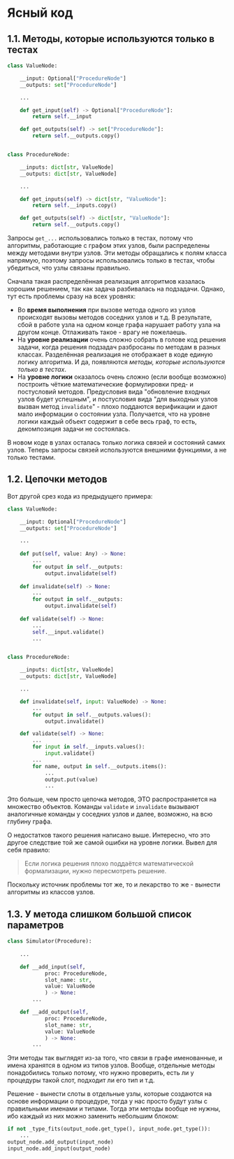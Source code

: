 # Ясный код

## 1.1. Методы, которые используются только в тестах
```Python
class ValueNode:

    __input: Optional["ProcedureNode"]
    __outputs: set["ProcedureNode"]

    ...

    def get_input(self) -> Optional["ProcedureNode"]:
        return self.__input

    def get_outputs(self) -> set["ProcedureNode"]:
        return self.__outputs.copy()


class ProcedureNode:

    __inputs: dict[str, ValueNode]
    __outputs: dict[str, ValueNode]

    ...

    def get_inputs(self) -> dict[str, "ValueNode"]:
        return self.__inputs.copy()

    def get_outputs(self) -> dict[str, "ValueNode"]:
        return self.__outputs.copy()
```

Запросы `get_...` использовались только в тестах, потому что алгоритмы,
работающие с графом этих узлов, были распределены между методами внутри узлов.
Эти методы обращались к полям класса напрямую, поэтому запросы использовались
только в тестах, чтобы убедиться, что узлы связаны правильно.

Сначала такая распределённая реализация алгоритмов казалась хорошим решением,
так как задача разбивалась на подзадачи.
Однако, тут есть проблемы сразу на всех уровнях:
  - Во **время выполнения** при вызове метода одного из узлов происходят вызовы
    методов соседних узлов и т.д.
    В результате, сбой в работе узла на одном конце графа нарушает работу узла
    на другом конце.
    Отлаживать такое - врагу не пожелаешь.
  - На **уровне реализации** очень сложно собрать в голове код решения задачи,
    когда решения подзадач разбросаны по методам в разных классах.
    Разделённая реализация не отображает в коде единую логику алгоритма.
    И да, появляются *методы, которые используются только в тестах*.
  - На **уровне логики** оказалось очень сложно (если вообще возможно) построить
    чёткие математические формулировки пред- и постусловий методов.
    Предусловия вида "обновление входных узлов будет успешным",
    и постусловия вида "для выходных узлов вызван метод `invalidate`" -
    плохо поддаются верификации и дают мало информации о состоянии узла.
    Получается, что на уровне логики каждый объект содержит в себе весь граф,
    то есть, декомпозиция задачи не состоялась.

В новом коде в узлах осталась только логика связей и состояний самих узлов.
Теперь запросы связей используются внешними функциями, а не только тестами.


## 1.2. Цепочки методов
Вот другой срез кода из предыдущего примера:
```Python
class ValueNode:

    __input: Optional["ProcedureNode"]
    __outputs: set["ProcedureNode"]

    ...
    
    def put(self, value: Any) -> None:
        ...
        for output in self.__outputs:
            output.invalidate(self)
    
    def invalidate(self) -> None:
        ...
        for output in self.__outputs:
            output.invalidate(self)
    
    def validate(self) -> None:
        ...
        self.__input.validate()
        ...


class ProcedureNode:

    __inputs: dict[str, ValueNode]
    __outputs: dict[str, ValueNode]

    ...

    def invalidate(self, input: ValueNode) -> None:
        ...
        for output in self.__outputs.values():
            output.invalidate()

    def validate(self) -> None:
        ...
        for input in self.__inputs.values():
            input.validate()
        ...
        for name, output in self.__outputs.items():
            ...
            output.put(value)
            ...
```

Это больше, чем просто цепочка методов,
ЭТО распространяется на множество объектов.
Команды `validate` и `invalidate` вызывают аналогичные команды у соседних узлов
и далее, возможно, на всю глубину графа.

О недостатков такого решения написано выше.
Интересно, что это другое следствие той же самой ошибки на уровне логики.
Вывел для себя правило:
> Если логика решения плохо поддаётся математической формализации,
> нужно пересмотреть решение.

Поскольку источник проблемы тот же, то и лекарство то же -
вынести алгоритмы из классов узлов.


## 1.3. У метода слишком большой список параметров
```Python
class Simulator(Procedure):
    
    ...

    def __add_input(self,
            proc: ProcedureNode,
            slot_name: str,
            value: ValueNode
            ) -> None:
        ...

    def __add_output(self,
            proc: ProcedureNode,
            slot_name: str,
            value: ValueNode
            ) -> None:
        ...

```
Эти методы так выглядят из-за того, что связи в графе именованные,
и имена хранятся в одном из типов узлов.
Вообще, отдельные методы понадобились только потому, что нужно проверить,
есть ли у процедуры такой слот, подходит ли его тип и т.д.

Решение - вынести слоты в отдельные узлы, которые создаются на основе
информации о процедуре, тогда у нас просто будут узлы с правильными именами
и типами.
Тогда эти методы вообще не нужны, ибо каждый из них можно заменить небольшим блоком:
```Python
if not _type_fits(output_node.get_type(), input_node.get_type()):
    ...
output_node.add_output(input_node)
input_node.add_input(output_node)
```
